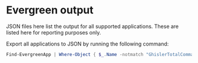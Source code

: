 ﻿# Evergreen output

JSON files here list the output for all supported applications. These are listed here for reporting purposes only.

Export all applications to JSON by running the following command:

```powershell
Find-EvergreenApp | Where-Object { $_.Name -notmatch "GhislerTotalCommander|McNeelRhino" } | Sort-Object { Get-Random } | ForEach-Object { Get-EvergreenApp -Name $_.Name | ConvertTo-Json | Out-File -Path ".\$($_.Name).json" -Encoding "Utf8" }
```
